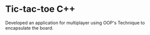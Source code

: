 # Tic-tac-toe C++
Developed an application for multiplayer using OOP's Technique to encapsulate the board.
